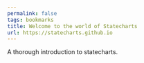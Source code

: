 ```yaml
---
permalink: false
tags: bookmarks
title: Welcome to the world of Statecharts
url: https://statecharts.github.io
---
```

A thorough introduction to statecharts.
